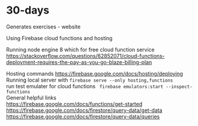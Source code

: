 # 30-days
Generates exercises - website  

Using Firebase cloud functions and hosting  

Running node engine 8 which for free cloud function service https://stackoverflow.com/questions/62852071/cloud-functions-deployment-requires-the-pay-as-you-go-blaze-billing-plan  

Hosting commands https://firebase.google.com/docs/hosting/deploying  
Running local server with ```firebase serve --only hosting,functions```  
run test emulater for cloud functions ``` firebase emulators:start --inspect-functions```   
General helpful links  
https://firebase.google.com/docs/functions/get-started  
https://firebase.google.com/docs/firestore/query-data/get-data  
https://firebase.google.com/docs/firestore/query-data/queries  
